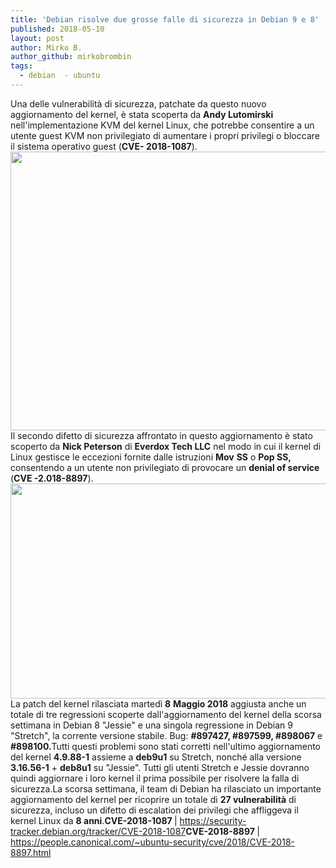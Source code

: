 ```yaml
---
title: 'Debian risolve due grosse falle di sicurezza in Debian 9 e 8'
published: 2018-05-10
layout: post
author: Mirko B.
author_github: mirkobrombin
tags:
  - debian  - ubuntu
---
```

Una delle vulnerabilità di sicurezza, patchate da questo nuovo aggiornamento del kernel, è stata scoperta da <strong>Andy Lutomirski</strong> nell'implementazione KVM del kernel Linux, che potrebbe consentire a un utente guest KVM non privilegiato di aumentare i propri privilegi o bloccare il sistema operativo guest (<strong>CVE- 2018-1087</strong>).<a href="https://linuxhub.it/wordpress/wp-content/uploads/2018/05/Screenshot-2018-05-10-at-15.45.39.png"><img class="aligncenter size-full wp-image-4688 size-full wp-image-392" src="https://linuxhub.it/wordpress/wp-content/uploads/2018/05/Screenshot-2018-05-10-at-15.45.39.png" alt="" width="1720" height="446" /></a>Il secondo difetto di sicurezza affrontato in questo aggiornamento è stato scoperto da <strong>Nick Peterson</strong> di <strong>Everdox Tech LLC</strong> nel modo in cui il kernel di Linux gestisce le eccezioni fornite dalle istruzioni <strong>Mov</strong> <strong>SS</strong> o <strong>Pop SS,</strong> consentendo a un utente non privilegiato di provocare un <strong>denial of service</strong> (<strong>CVE -2.018-8897</strong>).<a href="https://linuxhub.it/wordpress/wp-content/uploads/2018/05/Screenshot-2018-05-10-at-15.43.20.png"><img class="aligncenter size-full wp-image-4687 size-full wp-image-393" src="https://linuxhub.it/wordpress/wp-content/uploads/2018/05/Screenshot-2018-05-10-at-15.43.20.png" alt="" width="832" height="344" /></a>La patch del kernel rilasciata martedì <strong>8</strong> <strong>Maggio 2018</strong> aggiusta anche un totale di tre regressioni scoperte dall'aggiornamento del kernel della scorsa settimana in Debian 8 "Jessie" e una singola regressione in Debian 9 "Stretch", la corrente versione stabile. Bug: <strong>#897427, #897599, #898067</strong> e <strong>#898100.</strong>Tutti questi problemi sono stati corretti nell'ultimo aggiornamento del kernel <strong>4.9.88-1</strong> assieme a <strong>deb9u1</strong> su Stretch, nonché alla versione <strong>3.16.56-1</strong> + <strong>deb8u1</strong> su "Jessie". Tutti gli utenti Stretch e Jessie dovranno quindi aggiornare i loro kernel il prima possibile per risolvere la falla di sicurezza.La scorsa settimana, il team di Debian ha rilasciato un importante aggiornamento del kernel per ricoprire un totale di <strong>27 vulnerabilità</strong> di sicurezza, incluso un difetto di escalation dei privilegi che affliggeva il kernel Linux da <strong>8 anni</strong>.<strong>CVE-2018-1087 </strong>| <a href="https://security-tracker.debian.org/tracker/CVE-2018-1087">https://security-tracker.debian.org/tracker/CVE-2018-1087</a><strong>CVE-2018-8897 </strong>| <a href="https://people.canonical.com/~ubuntu-security/cve/2018/CVE-2018-8897.html">https://people.canonical.com/~ubuntu-security/cve/2018/CVE-2018-8897.html</a>
